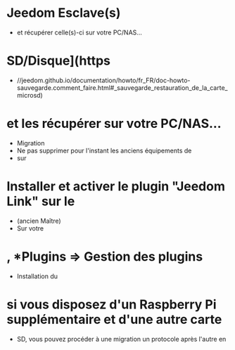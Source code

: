# Jeedom Esclave(s)

- et récupérer celle(s)-ci sur votre PC/NAS…​

# SD/Disque](https

- //jeedom.github.io/documentation/howto/fr_FR/doc-howto-sauvegarde.comment_faire.html#_sauvegarde_restauration_de_la_carte_microsd)

# et les récupérer sur votre PC/NAS…​

- Migration
- Ne pas supprimer pour l'instant les anciens équipements de
- sur

# Installer et activer le plugin "Jeedom Link" sur le

- (ancien Maître)
- Sur votre

# , *Plugins ⇒ Gestion des plugins

- Installation du

# si vous disposez d'un Raspberry Pi supplémentaire et d'une autre carte

- SD, vous pouvez procéder à une migration un protocole après l'autre en
